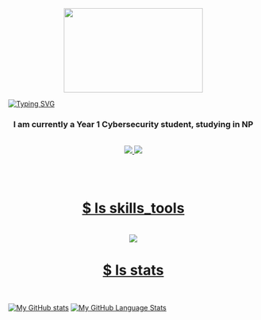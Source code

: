 <div align = "center">
  <img src="https://github.com/Tan-JunWei/Tan-JunWei/assets/154392299/fc88d3ee-d2ba-475b-8f4a-9c6bb814059b" width = "280" height = "170">
</div>

[![Typing SVG](https://readme-typing-svg.demolab.com/?height=100&size=50&color=c1a9fc&duration=2750&lines=Hey+there!😉;I+am+Jun+Wei)](https://git.io/typing-svg)

<h3 align = "center">I am currently a Year 1 Cybersecurity student, studying in NP</h3></br>

<div align = "center">
  <a href="mailto:jwtan0402@gmail.com">
    <img src="https://img.shields.io/badge/Gmail-D14836?style=for-the-badge&logo=gmail&logoColor=white">
  </a>
  <a href="www.linkedin.com/in/jun-wei-tan-d324/">
    <img src ="https://img.shields.io/badge/LinkedIn-0077B5?style=for-the-badge&logo=linkedin&logoColor=white"
  </a>
</div>
</br></br></br>

<h1 align = "center">$ ls skills_tools</h1></br>

<div align="center">
  <a href="https://skillicons.dev">
    <img src="https://skillicons.dev/icons?i=py,js,html,css,kali,ubuntu,linux"
  </a>
</div>





<h1 align='center'>$ ls stats</h1></br>

[![My GitHub stats](https://github-readme-stats.vercel.app/api?username=tan-junwei&theme=react)](https://github.com/tan-junwei/github-readme-stats) [![My GitHub Language Stats](https://github-readme-alpha-five.vercel.app/api/top-langs/?username=tan-junwei&theme=react)](https://github-readme-alpha-five.vercel.app/api/top-langs/?username=tan-junwei-t)
